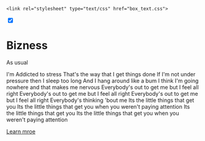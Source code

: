 <!--
TODO:
 * Mobile adaption with input/label-for clicking
 * Randomly generate drop down and position iterations?!?!?!?
-->
<head>
	<meta content="text/html;charset=utf-8" http-equiv="Content-Type">
	<meta content="utf-8" http-equiv="encoding">
	<meta name="viewport" content="width=device-width, initial-scale=1.0">

	<link rel="stylesheet" type="text/css" href="box_text.css">
</head>

<div class="box_down_top" id="box1">
	<label>
	<input type="checkbox" class="mobile_slide" checked="0"></input>
	<div style="">
		<div>
			<h1>Bizness</h1>
			<p> As usual</p>
			<p>I'm Addicted to stress
				That's the way that I get things done
If I'm not under pressure then I sleep too long
And I hang around like a bum
I think I'm going nowhere and that makes me nervous
Everybody's out to get me but I feel all right
Everybody's out to get me but I feel all right
Everybody's out to get me but I feel all right
Everybody's thinking 'bout me
Its the little things that get you
Its the little things that get you when you weren't paying attention
Its the little things that get you
Its the little things that get you when you weren't paying attention
			</p>
			<div></div>
		</div>
	</div>
	<div><a href="#">Learn mroe</a></div>
	</label>
</div>
